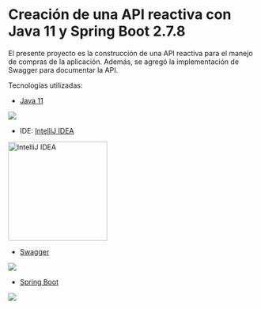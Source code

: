 # Creación de una API reactiva con Java 11 y Spring Boot 2.7.8

El presente proyecto es la construcción de una API reactiva para el manejo de compras de la aplicación. Además,
se agregó la implementación de Swagger para documentar la API.
 
Tecnologías utilizadas:

 -  [Java 11](https://www.oracle.com/technetwork/java/javase/downloads/jdk8-downloads-2133151.html) 
 <image src="https://i0.wp.com/www.dineshonjava.com/wp-content/uploads/2018/10/java-11.png?fit=400%2C225&ssl=1">
 
 -  IDE: [IntelliJ IDEA](https://www.jetbrains.com/idea/) 
 <image src="https://pbs.twimg.com/profile_images/1206618215767584769/zl48EuhC_400x400.jpg" alt="IntelliJ IDEA" height="200">

 - [Swagger](https://swagger.io/) 
 <image src="https://upload.wikimedia.org/wikipedia/commons/a/ab/Swagger-logo.png">
 
  - [Spring Boot](https://spring.io/projects/spring-boot) 
 <image src="https://rubensa.files.wordpress.com/2021/05/spring-boot-logo.png">
 
